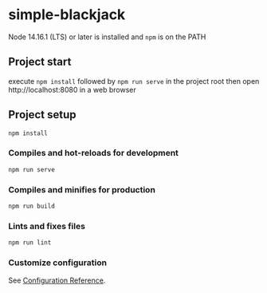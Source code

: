 # simple-blackjack
Node 14.16.1 (LTS) or later is installed and `npm` is on the PATH

## Project start
execute `npm install` followed by `npm run serve` in the project root then open http://localhost:8080 in a web browser

## Project setup
```
npm install
```

### Compiles and hot-reloads for development
```
npm run serve
```

### Compiles and minifies for production
```
npm run build
```

### Lints and fixes files
```
npm run lint
```

### Customize configuration
See [Configuration Reference](https://cli.vuejs.org/config/).
